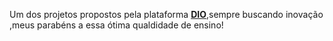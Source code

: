 <P>Um dos projetos propostos pela plataforma <b><A href = "https://www.dio.me/pro/tech-week?source=tarja-site-interno-week-pro&coupon=AIPRO">DIO</A></b>,sempre buscando inovação ,meus parabéns 
a essa ótima qualdidade de ensino!</p>
